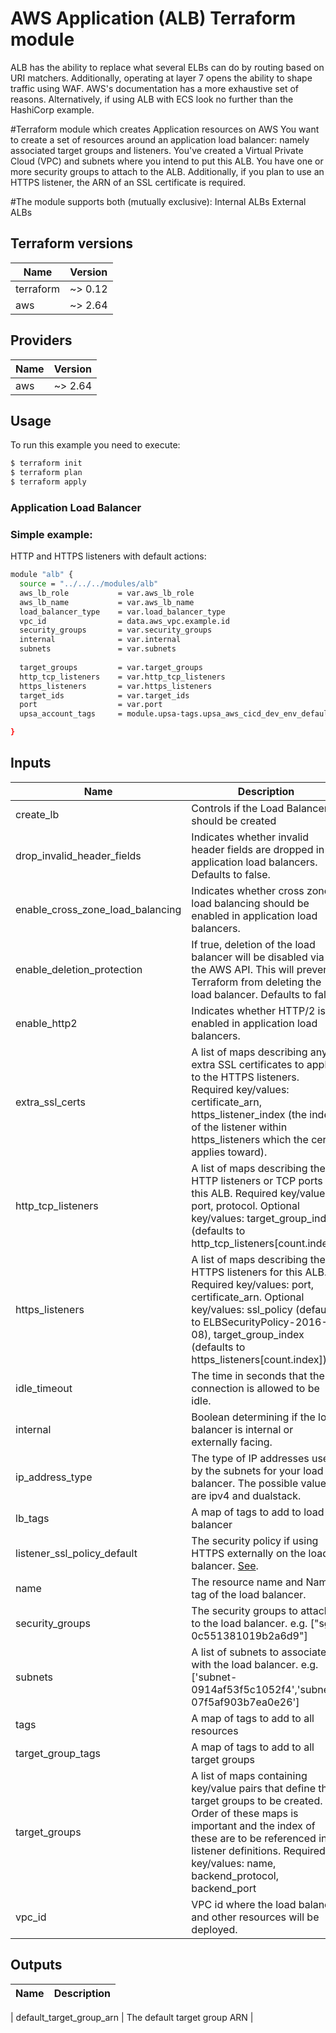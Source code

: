 # AWS Application (ALB) Terraform module
ALB has the ability to replace what several ELBs can do by routing based on URI matchers. 
Additionally, operating at layer 7 opens the ability to shape traffic using WAF. AWS's documentation has a more exhaustive set of reasons. 
Alternatively, if using ALB with ECS look no further than the HashiCorp example.

#Terraform module which creates Application  resources on AWS
You want to create a set of resources around an application load balancer: namely associated target groups and listeners.
You've created a Virtual Private Cloud (VPC) and subnets where you intend to put this ALB.
You have one or more security groups to attach to the ALB.
Additionally, if you plan to use an HTTPS listener, the ARN of an SSL certificate is required.

#The module supports both (mutually exclusive):
Internal ALBs
External ALBs

## Terraform versions

| Name | Version |
|------|---------|
| terraform | ~> 0.12 |
| aws | ~> 2.64 |

## Providers

| Name | Version |
|------|---------|
| aws | ~> 2.64 |

## Usage

To run this example you need to execute:

```bash
$ terraform init
$ terraform plan
$ terraform apply
```
### Application Load Balancer
### Simple example:

HTTP and HTTPS listeners with default actions:
```bash
module "alb" {
  source = "../../../modules/alb"
  aws_lb_role 			= var.aws_lb_role
  aws_lb_name  			= var.aws_lb_name             
  load_balancer_type 	= var.load_balancer_type
  vpc_id             	= data.aws_vpc.example.id
  security_groups  		= var.security_groups
  internal           	= var.internal
  subnets             	= var.subnets 
 
  target_groups			= var.target_groups
  http_tcp_listeners 	= var.http_tcp_listeners
  https_listeners 		= var.https_listeners
  target_ids 			= var.target_ids
  port 					= var.port
  upsa_account_tags     = module.upsa-tags.upsa_aws_cicd_dev_env_default_tags

}
```
 
## Inputs

| Name | Description | Type | Default | Required |
|------|-------------|------|---------|:--------:|
| create\_lb | Controls if the Load Balancer should be created | `bool` | `true` | no |
| drop\_invalid\_header\_fields | Indicates whether invalid header fields are dropped in application load balancers. Defaults to false. | `bool` | `false` | no |
| enable\_cross\_zone\_load\_balancing | Indicates whether cross zone load balancing should be enabled in application load balancers. | `bool` | `false` | no |
| enable\_deletion\_protection | If true, deletion of the load balancer will be disabled via the AWS API. This will prevent Terraform from deleting the load balancer. Defaults to false. | `bool` | `true` | yes |
| enable\_http2 | Indicates whether HTTP/2 is enabled in application load balancers. | `bool` | `true` | no |
| extra\_ssl\_certs | A list of maps describing any extra SSL certificates to apply to the HTTPS listeners. Required key/values: certificate\_arn, https\_listener\_index (the index of the listener within https\_listeners which the cert applies toward). | `list(map(string))` | `[]` | no |
| http\_tcp\_listeners | A list of maps describing the HTTP listeners or TCP ports for this ALB. Required key/values: port, protocol. Optional key/values: target\_group\_index (defaults to http\_tcp\_listeners[count.index]) | `any` | `[]` | yes|
| https\_listeners | A list of maps describing the HTTPS listeners for this ALB. Required key/values: port, certificate\_arn. Optional key/values: ssl\_policy (defaults to ELBSecurityPolicy-2016-08), target\_group\_index (defaults to https\_listeners[count.index]) | `any` | `[]` | yes |
| idle\_timeout | The time in seconds that the connection is allowed to be idle. | `number` | `60` | no |
| internal | Boolean determining if the load balancer is internal or externally facing. | `bool` | `true` | yes |
| ip\_address\_type | The type of IP addresses used by the subnets for your load balancer. The possible values are ipv4 and dualstack. | `string` | `"ipv4"` | yes |
| lb\_tags | A map of tags to add to load balancer | `map(string)` | `{}` | yes |
| listener\_ssl\_policy\_default | The security policy if using HTTPS externally on the load balancer. [See](https://docs.aws.amazon.com/elasticloadbalancing/latest/classic/elb-security-policy-table.html). | `string` | `"ELBSecurityPolicy-2016-08"` | yes |
| name | The resource name and Name tag of the load balancer. | `string` | `""` | yes|
| security\_groups | The security groups to attach to the load balancer. e.g. ["sg-0c551381019b2a6d9"] | `list(string)` | `[]` | yes |
| subnets | A list of subnets to associate with the load balancer. e.g. ['subnet-0914af53f5c1052f4','subnet-07f5af903b7ea0e26'] | `list(string)` | `[]` | yes |
| tags | A map of tags to add to all resources | `map(string)` | `{}` | yes |
| target\_group\_tags | A map of tags to add to all target groups | `map(string)` | `{}` | yes |
| target\_groups | A list of maps containing key/value pairs that define the target groups to be created. Order of these maps is important and the index of these are to be referenced in listener definitions. Required key/values: name, backend\_protocol, backend\_port | `any` | `[]` | yes |
| vpc\_id | VPC id where the load balancer and other resources will be deployed. | `string` | `""` | yes |

## Outputs

| Name | Description |
|------|-------------|

| default_target_group_arn | The default target group ARN |


<!-- END OF PRE-COMMIT-TERRAFORM DOCS HOOK -->

